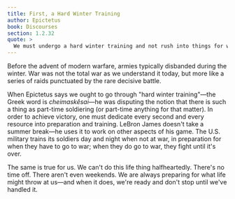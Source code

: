 ```yaml
---
title: First, a Hard Winter Training
author: Epictetus
book: Discourses
section: 1.2.32
quote: >
  We must undergo a hard winter training and not rush into things for which we haven't prepared.
---
```


Before the advent of modern warfare, armies typically disbanded during the winter. War was not the total war as we understand it today, but more like a series of raids punctuated by the rare decisive battle.

When Epictetus says we ought to go through "hard winter training"—the Greek word is _cheimaskêsai_—he was disputing the notion that there is such a thing as part-time soldiering (or part-time anything for that matter). In order to achieve victory, one must dedicate every second and every resource into preparation and training. LeBron James doesn't take a summer break—he uses it to work on other aspects of his game. The U.S. military trains its soldiers day and night when not at war, in preparation for when they have to go to war; when they do go to war, they fight until it's over.

The same is true for us. We can't do this life thing halfheartedly. There's no time off. There aren't even weekends. We are always preparing for what life might throw at us—and when it does, we're ready and don't stop until we've handled it.
